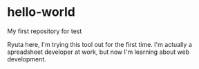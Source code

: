# hello-world
My first repository for test

Ryuta here, I'm trying this tool out for the first time.
I'm actually a spreadsheet developer at work, but now I'm learning about web development.
